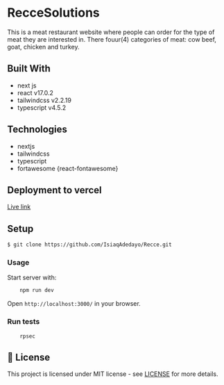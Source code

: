 # RecceSolutions

This is a meat restaurant website where people can order for the type of meat they are interested in. There fouur(4) categories of meat: cow beef, goat, chicken and turkey.

## Built With

- next js
- react v17.0.2
- tailwindcss v2.2.19
- typescript v4.5.2

## Technologies
- nextjs
- tailwindcss
- typescript
- fortawesome {react-fontawesome}

## Deployment to vercel
[Live link](https://recce.vercel.app/)



## Setup

```sh
$ git clone https://github.com/IsiaqAdedayo/Recce.git
```



### Usage

Start server with:

```sh
    npm run dev
```

Open `http://localhost:3000/` in your browser.

### Run tests

```
    rpsec
```


## 📝 License

This project is licensed under MIT license - see [LICENSE](/LICENSE) for more details.
